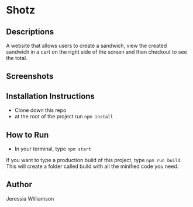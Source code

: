 # Shotz

## Descriptions
A website that allows users to create a sandwich, view the created sandwich in a cart on the right side of the screen and then checkout to see the total.

## Screenshots

## Installation Instructions
* Clone down this repo
* at the root of the project run `npm install`

## How to Run
* In your terminal, type `npm start`

If you want to type a production build of this project, type `npm run build`. This will create a folder called build with all the minified code you need.

## Author
Jeressia Williamson